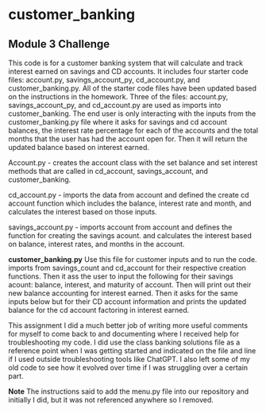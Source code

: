 # customer_banking

## Module 3 Challenge

This code is for a customer banking system that will calculate and track interest earned on savings and CD accounts. It includes four starter code files: account.py, savings_account_py, cd_account.py, and customer_banking.py. All of the starter code files have been updated based on the instructions in the homework. Three of the files: account.py, savings_account_py, and cd_account.py are used as imports into customer_banking. The end user is only interacting with the inputs from the customer_banking.py file where it asks for savings and cd account balances, the interest rate percentage for each of the accounts and the total months that the user has had the account open for. Then it will return the updated balance based on interest earned. 

Account.py - creates the account class with the set balance and set interest methods that are called in cd_account, savings_account, and customer_banking. 

cd_account.py - imports the data from account and defined the create cd account function which includes the balance, interest rate and month, and calculates the interest based on those inputs. 

savings_account.py - imports account from account and defines the function for creating the savings acount. and calculates the interest based on balance, interest rates, and months in the account. 

**customer_banking.py** Use this file for customer inputs and to run the code. imports from savings_count and cd_account for their respective creation functions. Then it ass the user to input the following for their savings acount: balance, interest, and maturity of account. Then will print out their new balance accounting for interest earned. Then it asks for the same inputs below but for their CD account information and prints the updated balance for the cd account factoring in interest earned.  

This assignment I did a much better job of writing more useful comments for myself to come back to and documenting where I received help for troubleshooting my code. I did use the class banking solutions file as a reference point when I was getting started and indicated on the file and line if I used outside troubleshooting tools like ChatGPT. I also left some of my old code to see how it evolved over time if I was struggling over a certain part. 

**Note**
The instructions said to add the menu.py file into our repository and initially I did, but it was not referenced anywhere so I removed. 

